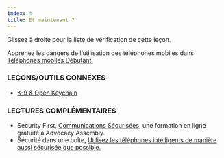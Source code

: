 ```yaml
---
index: 4
title: Et maintenant ?
---
```

Glissez à droite pour la liste de vérification de cette leçon.

Apprenez les dangers de l’utilisation des téléphones mobiles dans [Téléphones mobiles Débutant.](umbrella://communications/mobile-phones/beginner)

### LEÇONS/OUTILS CONNEXES

*   [K-9 & Open Keychain](umbrella://tools/encryption/s_k9-apg.md)

### LECTURES COMPLÉMENTAIRES 

*   Security First, [Communications Sécurisées](https://advocacyassembly.org/en/courses/33/#/chapter/1/lesson/1), une formation en ligne gratuite à Advocacy Assembly.
*   Sécurité dans une boîte, [Utilisez les téléphones intelligents de manière aussi sécurisée que possible.](https://securityinabox.org/en/guide/smartphones)